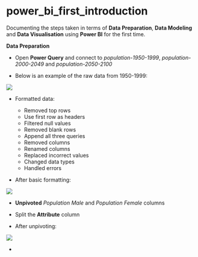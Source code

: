 # power_bi_first_introduction

Documenting the steps taken in terms of **Data Preparation**, **Data Modeling** and **Data Visualisation** using **Power BI** for the first time.

**Data Preparation**

- Open **Power Query** and connect to *population-1950-1999*, *population-2000-2049* and *population-2050-2100*

- Below is an example of the raw data from 1950-1999:

![](https://github.com/latiful-hassan/power_bi_introduction/blob/main/first_project_screenshots/population-1950-1999_raw.png)

- Formatted data:
  * Removed top rows
  * Use first row as headers
  * Filtered null values
  * Removed blank rows
  * Append all three queries
  * Removed columns
  * Renamed columns
  * Replaced incorrect values
  * Changed data types
  * Handled errors

- After basic formatting:

![](https://github.com/latiful-hassan/power_bi_introduction/blob/main/first_project_screenshots/population_combined_formatted_p1.png)

- **Unpivoted** *Population Male* and *Population Female* columns
- Split the **Attribute** column 

- After unpivoting:

![](https://github.com/latiful-hassan/power_bi_introduction/blob/main/first_project_screenshots/unpivot.png)

- 
